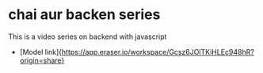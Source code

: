 # chai aur backen series

This is a video series on backend with javascript
- [Model link]{https://app.eraser.io/workspace/Gcsz6JOlTKiHLEc948hR?origin=share}